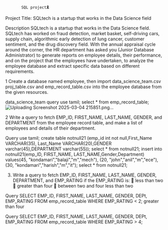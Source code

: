            SQL project🎗️
Project Title:
 SQLtech is a startup that works in the Data Science field

Description
 SQLtech is a startup that works in the Data Science field.
SQLtech has worked on fraud detection, market basket, self-driving cars,
supply chain, algorithmic early detection of lung cancer, customer
sentiment, and the drug discovery field. With the annual appraisal cycle
around the corner, the HR department has asked you (Junior Database
Administrator) to generate reports on employee details, their performance,
and on the project that the employees have undertaken, to analyze the
employee database and extract specific data based on different
requirements.

1 Create a database named employee, then import data_science_team.csv
proj_table.csv and emp_record_table.csv into the employee database from the given
resources.

 data_science_team
query
 use tamil;
 select * from emp_record_table;
 ![Uploading Screenshot 2025-03-04 215851.png…]()

 
 2 Write a query to fetch EMP_ID, FIRST_NAME, LAST_NAME, GENDER, and
DEPARTMENT from the employee record table, and make a list of employees and
details of their department.

 Query
 use tamil;
 create table notnull21
 (emp_id int not null,First_Name VARCHAR(35),
Last_Name VARCHAR(20),GENDER varchar(45),DEPARTMENT varchar(55));
select * from notnull21;
insert into notnull21(emp_ID, FIRST_NAME, LAST_NAME,Gender,Department)
values(45, "kondamari","balaji","m","mech"),
(20, "john","anil","m","ece"),
(30, "kondamari","harish","m","it");
select * from notnull21;

3. Write a query to fetch EMP_ID, FIRST_NAME, LAST_NAME, GENDER,
DEPARTMENT, and EMP_RATING if the EMP_RATING is:
 less than two
 greater than four
 between two and four
less than two

Query
 SELECT EMP_ID, FIRST_NAME, LAST_NAME, GENDER, DEPt, EMP_RATING
 FROM emp_record_table
 WHERE EMP_RATING < 2;
greater than four

Query
 SELECT EMP_ID, FIRST_NAME, LAST_NAME, GENDER, DEPt, EMP_RATING
FROM emp_record_table
WHERE EMP_RATING > 4;

